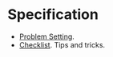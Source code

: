# Specification

- [Problem Setting](http://coursera.cs.princeton.edu/algs4/assignments/queues.html).
- [Checklist](http://coursera.cs.princeton.edu/algs4/checklists/queues.html). Tips and tricks.
